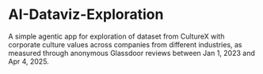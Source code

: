 # AI-Dataviz-Exploration
A simple agentic app for exploration of dataset from CultureX with corporate culture values across companies from different industries, as measured through anonymous Glassdoor reviews between Jan 1, 2023 and Apr 4, 2025.
